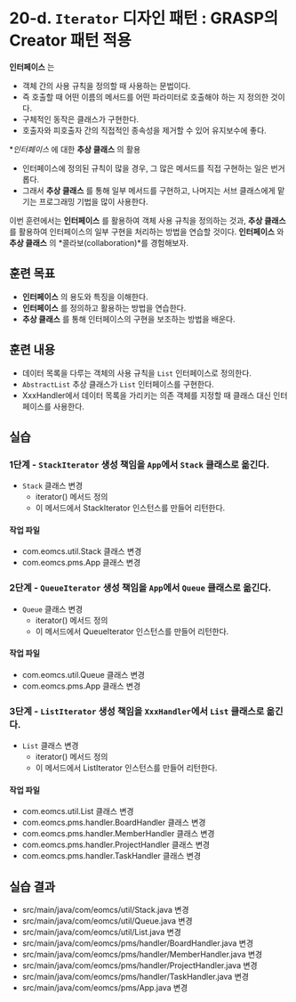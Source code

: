 # 20-d. `Iterator` 디자인 패턴 : GRASP의 Creator 패턴 적용

**인터페이스** 는 

- 객체 간의 사용 규칙을 정의할 때 사용하는 문법이다.
- 즉 호출할 때 어떤 이름의 메서드를 어떤 파라미터로 호출해야 하는 지 정의한 것이다.
- 구체적인 동작은 클래스가 구현한다.
- 호출자와 피호출자 간의 직접적인 종속성을 제거할 수 있어 유지보수에 좋다. 

**인터페이스* 에 대한 **추상 클래스** 의 활용

- 인터페이스에 정의된 규칙이 많을 경우, 그 많은 메서드를 직접 구현하는 일은 번거롭다.
- 그래서 **추상 클래스** 를 통해 일부 메서드를 구현하고,
  나머지는 서브 클래스에게 맡기는 프로그래밍 기법을 많이 사용한다. 

이번 훈련에서는 **인터페이스** 를 활용하여 객체 사용 규칙을 정의하는 것과,
**추상 클래스** 를 활용하여 인터페이스의 일부 구현을 처리하는 방법을 연습할 것이다.
**인터페이스** 와 **추상 클래스** 의 *콜라보(collaboration)*를 경험해보자.

## 훈련 목표

- **인터페이스** 의 용도와 특징을 이해한다.
- **인터페이스** 를 정의하고 활용하는 방법을 연습한다.
- **추상 클래스** 를 통해 인터페이스의 구현을 보조하는 방법을 배운다.


## 훈련 내용

- 데이터 목록을 다루는 객체의 사용 규칙을 `List` 인터페이스로 정의한다.
- `AbstractList` 추상 클래스가 `List` 인터페이스를 구현한다.
- XxxHandler에서 데이터 목록을 가리키는 의존 객체를 지정할 때 클래스 대신 인터페이스를 사용한다.

## 실습

### 1단계 - `StackIterator` 생성 책임을 `App`에서 `Stack` 클래스로 옮긴다.

- `Stack` 클래스 변경
  - iterator() 메서드 정의
  - 이 메서드에서 StackIterator 인스턴스를 만들어 리턴한다.

#### 작업 파일

- com.eomcs.util.Stack 클래스 변경
- com.eomcs.pms.App 클래스 변경


### 2단계 - `QueueIterator` 생성 책임을 `App`에서 `Queue` 클래스로 옮긴다.

- `Queue` 클래스 변경
  - iterator() 메서드 정의
  - 이 메서드에서 QueueIterator 인스턴스를 만들어 리턴한다.

#### 작업 파일

- com.eomcs.util.Queue 클래스 변경
- com.eomcs.pms.App 클래스 변경

### 3단계 - `ListIterator` 생성 책임을 `XxxHandler`에서 `List` 클래스로 옮긴다.

- `List` 클래스 변경
  - iterator() 메서드 정의
  - 이 메서드에서 ListIterator 인스턴스를 만들어 리턴한다.

#### 작업 파일

- com.eomcs.util.List 클래스 변경
- com.eomcs.pms.handler.BoardHandler 클래스 변경
- com.eomcs.pms.handler.MemberHandler 클래스 변경
- com.eomcs.pms.handler.ProjectHandler 클래스 변경
- com.eomcs.pms.handler.TaskHandler 클래스 변경


## 실습 결과

- src/main/java/com/eomcs/util/Stack.java 변경
- src/main/java/com/eomcs/util/Queue.java 변경
- src/main/java/com/eomcs/util/List.java 변경
- src/main/java/com/eomcs/pms/handler/BoardHandler.java 변경
- src/main/java/com/eomcs/pms/handler/MemberHandler.java 변경
- src/main/java/com/eomcs/pms/handler/ProjectHandler.java 변경
- src/main/java/com/eomcs/pms/handler/TaskHandler.java 변경
- src/main/java/com/eomcs/pms/App.java 변경